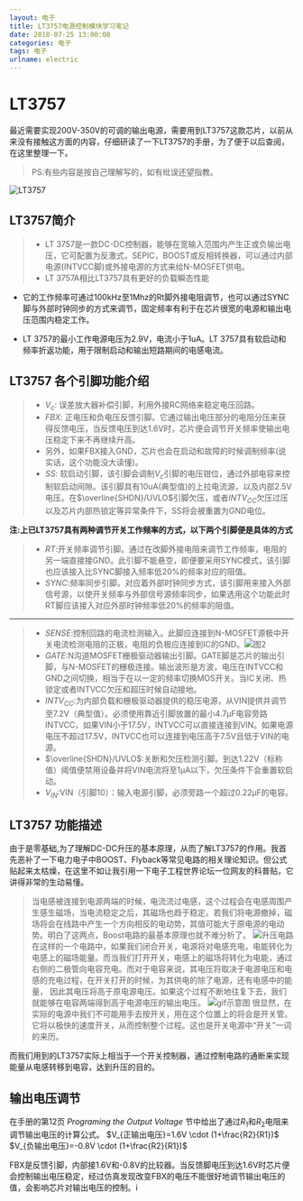 ```yaml
---
layout: 电子
title: LT3757电源控制模块学习笔记
date: 2018-07-25 13:00:08
categories: 电子
tags: 电子
urlname: electric
---
```


# LT3757
最近需要实现200V-350V的可调的输出电源，需要用到LT3757这款芯片，以前从来没有接触这方面的内容，仔细研读了一下LT3757的手册，为了便于以后查阅，在这里整理一下。


> PS:有些内容是按自己理解写的，如有纰误还望指教。

![LT3757](http://www.analog.com/lib/img/products/details/AltPartGeneric.png)



## LT3757简介
> * LT 3757是一款DC-DC控制器，能够在宽输入范围内产生正或负输出电压，它可配置为反激式，SEPIC，BOOST或反相转换器，可以通过内部电源(INTVCC脚)或外接电源的方式来给N-MOSFET供电。
> * LT 3757A相比LT3757具有更好的负载瞬态性能

* 它的工作频率可通过100kHz至1Mhz的Rt脚外接电阻调节，也可以通过SYNC脚与外部时钟同步的方式来调节，固定频率有利于在芯片很宽的电源和输出电压范围内稳定工作。

* LT 3757的最小工作电源电压为2.9V，电流小于1uA。LT 3757具有软启动和频率折返功能，用于限制启动和输出短路期间的电感电流。
<!-- more -->

## LT3757 各个引脚功能介绍
> * $V_{c}$: 误差放大器补偿引脚，利用外接RC网络来稳定电压回路。
> * $FBX$: 正电压和负电压反馈引脚。它通过输出电压部分的电阻分压来获得反馈电压，当反馈电压到达1.6V时，芯片便会调节开关频率使输出电压稳定下来不再继续升高。
> * 另外，如果FBX接入GND，芯片也会在启动和故障的时候调制频率(说实话，这个功能没大读懂)。
> * $SS$: 软启动引脚，该引脚会调制$V_c$引脚的电压钳位，通过外部电容来控制软启动间隙。该引脚具有10uA(典型值)的上拉电流源，以及内部2.5V电压。在$\overline{SHDN}/UVLO$引脚欠压，或者$INTV_{CC}$欠压过压以及芯片内部热锁定等异常条件下，SS将会被重置为GND电位。

**注:上已LT3757具有两种调节开关工作频率的方式，以下两个引脚便是具体的方式**

> * $RT$:开关频率调节引脚。通过在改脚外接电阻来调节工作频率，电阻的另一端直接接GND。此引脚不能悬空，即便要采用SYNC模式，该引脚也应该接入比SYNC脚接入频率低20%的频率对应的阻值。
> * $SYNC$:频率同步引脚。对应着外部时钟同步方式，该引脚用来接入外部信号源，以使开关频率与外部信号源频率同步，如果选用这个功能此时RT脚应该接入对应外部时钟频率低20%的频率的阻值。

--- 

> * $SENSE$:控制回路的电流检测输入。此脚应连接到N-MOSFET源极中开关电流检测电阻的正极，电阻的负极应连接到IC的GND。![图2](https://s1.ax1x.com/2018/07/23/PJZjB9.png)
> * $GATE$:N沟道MOSFET栅极驱动器输出引脚。GATE脚是芯片的输出引脚，与N-MOSFET的栅极连接。输出波形是方波，电压在INTVCC和GND之间切换，相当于在以一定的频率切换MOS开关。当IC关闭、热锁定或者INTVCC欠压和超压时候自动接地。
> * $INTV_{CC}$:为内部负载和栅极驱动器提供的稳压电源，从VIN提供并调节至7.2V（典型值）。必须使用靠近引脚放置的最小4.7μF电容旁路INTVCC，如果VIN小于17.5V，INTVCC可以直接连接到VIN。如果电源电压不超过17.5V，INTVCC也可以连接到电压高于7.5V且低于VIN的电源。
> * $\overline{SHDN}/UVLO$:关断和欠压检测引脚。到达1.22V（标称值）阈值便禁用设备并将VIN电流将至1μA以下，欠压条件下会重置软启动。
> * $V_{IN}$:VIN（引脚10）：输入电源引脚，必须旁路一个超过0.22μF的电容。

## LT3757 功能描述
由于是零基础,为了理解DC-DC升压的基本原理，从而了解LT3757的作用。我首先恶补了一下电力电子中BOOST、Flyback等常见电路的相关理论知识。但公式贴起来太枯燥，在这里不如让我引用一下电子工程世界论坛一位网友的科普贴，它讲得非常的生动易懂。

> 当电感被连接到电源两端的时候，电流流过电感，这个过程会在电感周围产生感生磁场，当电流稳定之后，其磁场也趋于稳定。若我们将电源撤掉，磁场将会在线路中产生一个方向相反的电动势，其值可能大于原电源的电动势。明白了这两点，Boost电路的最基本原理也就不难分析了。
![升压电路](http://5.eewimg.cn/data/attachment/forum/201709/15/152537sdihcsphhpvj3p9h.png.thumb.jpg)
在这样的一个电路中，如果我们闭合开关，电源将对电感充电，电能转化为电感上的磁场能量。而当我们打开开关，电感上的磁场将转化为电能，通过右侧的二极管向电容充电。而对于电容来说，其电压将取决于电源电压和电感的充电过程，在开关打开的时候，为其供电的除了电源，还有电感中的能量， 因此其电压将高于原电源电压。如果这个过程不断地往复下去，我们就能够在电容两端得到高于电源电压的输出电压。
![gif示意图](http://5.eewimg.cn/data/attachment/forum/201709/15/152612ynl4n2dvavpdm1vc.gif)
很显然，在实际的电源中我们不可能用手去按开关，用在这个位置上的将会是开关管。它将以极快的速度开关，从而控制整个过程。这也是开关电源中“开关”一词的来历。

而我们用到的LT3757实际上相当于一个开关控制器，通过控制电路的通断来实现能量从电感转移到电容，达到升压的目的。
## 输出电压调节

在手册的第12页 *Programing the Output Voltage* 节中给出了通过$R_1$和$R_2$电阻来调节输出电压的计算公式。
$V_{正输出电压}=1.6V \cdot (1+\frac{R2}{R1})$
$V_{负输出电压}=-0.8V \cdot (1+\frac{R2}{R1})$

FBX是反馈引脚，内部接1.6V和-0.8V的比较器。当反馈脚电压到达1.6V时芯片便会控制输出电压稳定，经过仿真发现改变FBX的电压不能很好地调节输出电压的值，会影响芯片对输出电压的控制。i